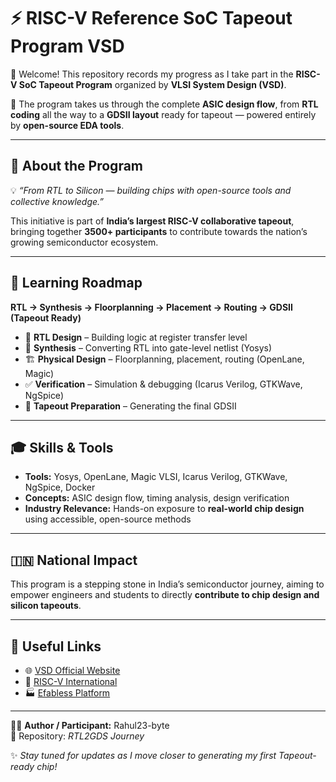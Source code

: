 # ⚡ RISC-V Reference SoC Tapeout Program VSD

👋 Welcome! This repository records my progress as I take part in the **RISC-V SoC Tapeout Program** organized by **VLSI System Design (VSD)**.  

🚀 The program takes us through the complete **ASIC design flow**, from **RTL coding** all the way to a **GDSII layout** ready for tapeout — powered entirely by **open-source EDA tools**.  

---

## 🌟 About the Program  

💡 *“From RTL to Silicon — building chips with open-source tools and collective knowledge.”*  

This initiative is part of **India’s largest RISC-V collaborative tapeout**, bringing together **3500+ participants** to contribute towards the nation’s growing semiconductor ecosystem.  

---

## 📖 Learning Roadmap  

**RTL → Synthesis → Floorplanning → Placement → Routing → GDSII (Tapeout Ready)**  

- 📝 **RTL Design** – Building logic at register transfer level  
- 🔄 **Synthesis** – Converting RTL into gate-level netlist (Yosys)  
- 🏗️ **Physical Design** – Floorplanning, placement, routing (OpenLane, Magic)  
- ✅ **Verification** – Simulation & debugging (Icarus Verilog, GTKWave, NgSpice)  
- 🎯 **Tapeout Preparation** – Generating the final GDSII  

---

## 🎓 Skills & Tools  

- **Tools:** Yosys, OpenLane, Magic VLSI, Icarus Verilog, GTKWave, NgSpice, Docker  
- **Concepts:** ASIC design flow, timing analysis, design verification  
- **Industry Relevance:** Hands-on exposure to **real-world chip design** using accessible, open-source methods  

---

## 🇮🇳 National Impact  

This program is a stepping stone in India’s semiconductor journey, aiming to empower engineers and students to directly **contribute to chip design and silicon tapeouts**.  

---


## 🔗 Useful Links  

- 🌐 [VSD Official Website](https://www.vlsisystemdesign.com)  
- 🔗 [RISC-V International](https://riscv.org)  
- 🏭 [Efabless Platform](https://efabless.com)  

---

👨‍💻 **Author / Participant:** Rahul23-byte  
📂 Repository: *RTL2GDS Journey*  

✨ *Stay tuned for updates as I move closer to generating my first Tapeout-ready chip!*  
